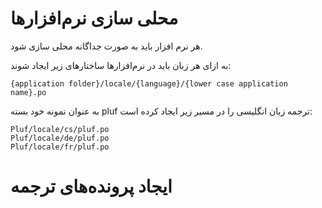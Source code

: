 # محلی سازی نرم‌افزارها

هر نرم افزار باید به صورت جداگانه محلی سازی شود.

به ازای هر زبان باید در نرم‌افزارها ساختارهای زیر ایجاد شوند:

	{application folder}/locale/{language}/{lower case application name}.po

به عنوان نمونه خود بسته pluf ترجمه زبان انگلیسی را در مسیر زیر ایجاد کرده است:


	Pluf/locale/cs/pluf.po
	Pluf/locale/de/pluf.po
	Pluf/locale/fr/pluf.po

# ایجاد پرونده‌های ترجمه